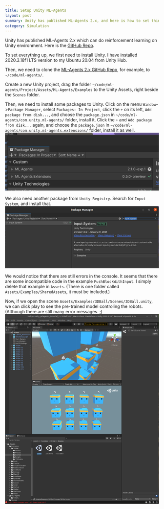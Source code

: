 ```yaml
---
title: Setup Unity ML-Agents
layout: post
summary: Unity has published ML-Agents 2.x, and here is how to set things up and run the examples.
category: Simulation
---
```


Unity has published ML-Agents 2.x which can do reinforcement learning on Unity environment. Here is the [GitHub Repo](https://github.com/Unity-Technologies/ml-agents).

To set everything up, we first need to install Unity. I have installed 2020.3.18f1 LTS version to my Ubuntu 20.04 from Unity Hub.

Then, we need to clone the [ML-Agents 2.x GitHub Repo](https://github.com/Unity-Technologies/ml-agents), for example, to `~/code/ml-agents/`.

Create a new Unity project, drag the folder `~/code/ml-agents/Project/Assets/ML-Agents/Examples` to the Unity Assets, right beside the `Scenes` folder.

Then, we need to install some packages to Unity. Click on the menu `Window`->`Package Manager`, select `Packages: In Project`, click the `+` on its left, `Add package from disk...`, and choose the `package.json` in `~/code/ml-agents/com.unity.ml-agents/` folder, install it. Click the `+` and `Add package from disk...` again, and choose the `package.json` in `~/code/ml-agents/com.unity.ml-agents.extensions/` folder, install it as well.
![packagemanager](/images/2021-09-23/package-manager.png)

We also need another package from `Unity Registry`. Search for `Input System`, and install that.
![input-system](/images/2021-09-23/input-system.png)

We would notice that there are still errors in the console. It seems that there are some incompatible code in the example `PushBlockWithInput`. I simply delete that example in `Assets`. (There is one folder called `Assets/Examples/SharedAssets`, it must be included.)

Now, if we open the scene `Assets/Examples/3DBall/Scenes/3DBall.unity`, we can click play to see the pre-trained model controling the robots. (Although there are still many error messages. ;)
![3dball](/images/2021-09-23/3dball.png)
